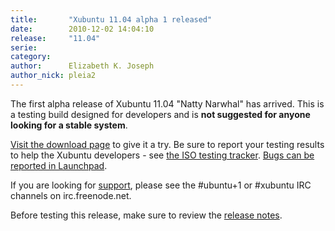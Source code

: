 ```yaml
---
title:       "Xubuntu 11.04 alpha 1 released"
date:        2010-12-02 14:04:10
release:     "11.04"
serie:       
category:    
author:      Elizabeth K. Joseph
author_nick: pleia2
---
```


The first alpha release of Xubuntu 11.04 "Natty Narwhal" has arrived. This is a testing build designed for developers and is **not suggested for anyone looking for a stable system**.

[Visit the download page](http://cdimage.ubuntu.com/xubuntu/releases/11.04/alpha-1/) to give it a try. Be sure to report your testing results to help the Xubuntu developers - see [the ISO testing tracker](http://iso.qa.ubuntu.com/qatracker/build/xubuntu/all). [Bugs can be reported in Launchpad](https://launchpad.net/ubuntu/+filebug/).

If you are looking for [support](http://xubuntu.org/help), please see the #ubuntu+1 or #xubuntu IRC channels on irc.freenode.net.

Before testing this release, make sure to review the [release notes](http://www.ubuntu.com/testing/natty/alpha1).
